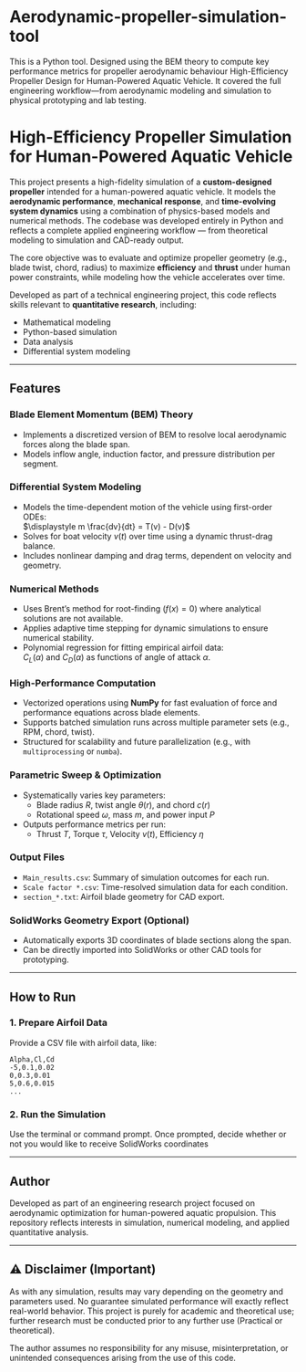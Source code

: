 # Aerodynamic-propeller-simulation-tool
This is a Python tool. Designed using the BEM theory to compute key performance metrics for propeller aerodynamic behaviour
High-Efficiency Propeller Design for Human-Powered Aquatic Vehicle. It covered the full engineering workflow—from aerodynamic modeling and simulation to physical prototyping and lab testing. 

#  High-Efficiency Propeller Simulation for Human-Powered Aquatic Vehicle
This project presents a high-fidelity simulation of a **custom-designed propeller** intended for a human-powered aquatic vehicle. It models the **aerodynamic performance**, **mechanical response**, and **time-evolving system dynamics** using a combination of physics-based models and numerical methods. The codebase was developed entirely in Python and reflects a complete applied engineering workflow — from theoretical modeling to simulation and CAD-ready output.

The core objective was to evaluate and optimize propeller geometry (e.g., blade twist, chord, radius) to maximize **efficiency** and **thrust** under human power constraints, while modeling how the vehicle accelerates over time.


Developed as part of a technical engineering project, this code reflects skills relevant to **quantitative research**, including:
- Mathematical modeling
- Python-based simulation
- Data analysis
- Differential system modeling

---

## Features

###  Blade Element Momentum (BEM) Theory
- Implements a discretized version of BEM to resolve local aerodynamic forces along the blade span.
- Models inflow angle, induction factor, and pressure distribution per segment.

### Differential System Modeling
- Models the time-dependent motion of the vehicle using first-order ODEs:  
  $\displaystyle m \frac{dv}{dt} = T(v) - D(v)$
- Solves for boat velocity $v(t)$ over time using a dynamic thrust-drag balance.
- Includes nonlinear damping and drag terms, dependent on velocity and geometry.

### Numerical Methods
- Uses Brent’s method for root-finding ($f(x) = 0$) where analytical solutions are not available.
- Applies adaptive time stepping for dynamic simulations to ensure numerical stability.
- Polynomial regression for fitting empirical airfoil data:  
  $C_L(\alpha)$ and $C_D(\alpha)$ as functions of angle of attack $\alpha$.

### High-Performance Computation
- Vectorized operations using **NumPy** for fast evaluation of force and performance equations across blade elements.
- Supports batched simulation runs across multiple parameter sets (e.g., RPM, chord, twist).
- Structured for scalability and future parallelization (e.g., with `multiprocessing` or `numba`).

### Parametric Sweep & Optimization
- Systematically varies key parameters:
  - Blade radius $R$, twist angle $\theta(r)$, and chord $c(r)$
  - Rotational speed $\omega$, mass $m$, and power input $P$
- Outputs performance metrics per run:
  - Thrust $T$, Torque $\tau$, Velocity $v(t)$, Efficiency $\eta$

### Output Files
- `Main_results.csv`: Summary of simulation outcomes for each run.
- `Scale factor *.csv`: Time-resolved simulation data for each condition.
- `section_*.txt`: Airfoil blade geometry for CAD export.

### SolidWorks Geometry Export (Optional)
- Automatically exports 3D coordinates of blade sections along the span.
- Can be directly imported into SolidWorks or other CAD tools for prototyping.
---

##  How to Run

### 1. Prepare Airfoil Data
Provide a CSV file with airfoil data, like:

```csv
Alpha,Cl,Cd
-5,0.1,0.02
0,0.3,0.01
5,0.6,0.015
...
```

### 2. Run the Simulation 
Use the terminal or command prompt. Once prompted, decide whether or not you would like to receive SolidWorks coordinates 

---
## Author
Developed as part of an engineering research project focused on aerodynamic optimization for human-powered aquatic propulsion. This repository reflects interests in simulation, numerical modeling, and applied quantitative analysis. 

---

## **⚠️ Disclaimer (Important)**

As with any simulation, results may vary depending on the geometry and parameters used. No guarantee simulated performance will exactly reflect real-world behavior. This project is purely for academic and theoretical use; further research must be conducted prior to any further use (Practical or theoretical). 

The author assumes no responsibility for any misuse, misinterpretation, or unintended consequences arising from the use of this code.
